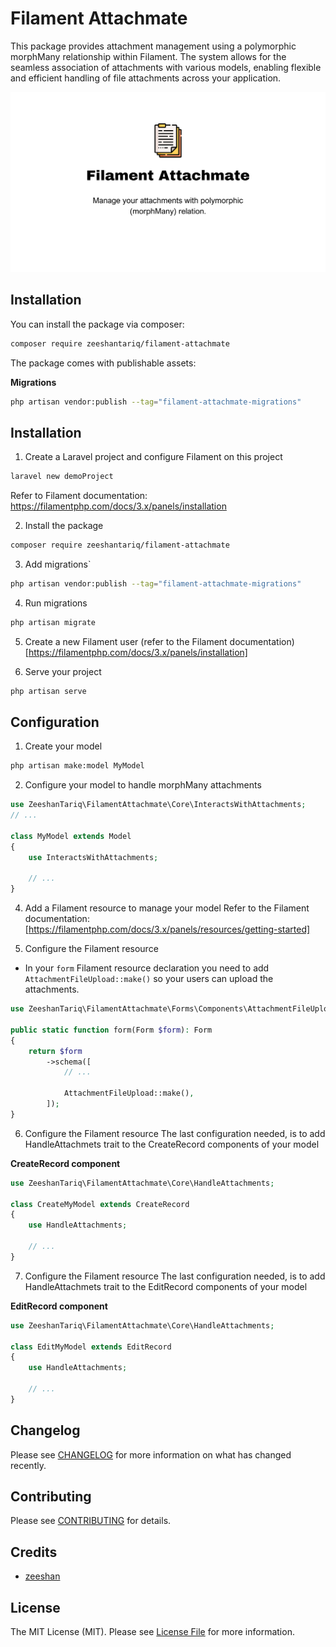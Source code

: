 # Filament Attachmate

This package provides attachment management using a polymorphic morphMany relationship within Filament. The system allows for the seamless association of attachments with various models, enabling flexible and efficient handling of file attachments across your application.

![Filament Attachmate](https://raw.githubusercontent.com/zeeshantariq08/filament-attachmate/main/filament-attachmate-banner.png)


## Installation

You can install the package via composer:

```bash
composer require zeeshantariq/filament-attachmate
```

The package comes with publishable assets:

**Migrations**
```bash
php artisan vendor:publish --tag="filament-attachmate-migrations"
```
## Installation

1. Create a Laravel project and configure Filament on this project

```bash
laravel new demoProject
```
Refer to Filament documentation: https://filamentphp.com/docs/3.x/panels/installation

2. Install the package
```bash
composer require zeeshantariq/filament-attachmate
```

3. Add migrations`
```bash
php artisan vendor:publish --tag="filament-attachmate-migrations"
```
4. Run migrations
```bash
php artisan migrate
```

5. Create a new Filament user (refer to the Filament documentation)
[https://filamentphp.com/docs/3.x/panels/installation]

6. Serve your project
```bash
php artisan serve
```

## Configuration

1. Create your model
```bash
php artisan make:model MyModel
```

2. Configure your model to handle morphMany attachments
```php
use ZeeshanTariq\FilamentAttachmate\Core\InteractsWithAttachments;
// ...

class MyModel extends Model
{
    use InteractsWithAttachments;
    
    // ...
}
```
4. Add a Filament resource to manage your model
Refer to the Filament documentation: [https://filamentphp.com/docs/3.x/panels/resources/getting-started]

5. Configure the Filament resource
- In your `form` Filament resource declaration you need to add `AttachmentFileUpload::make()` so your users can upload the attachments.

```php
use ZeeshanTariq\FilamentAttachmate\Forms\Components\AttachmentFileUpload;

public static function form(Form $form): Form
{
    return $form
        ->schema([
            // ...

            AttachmentFileUpload::make(),
        ]);
}
```
6. Configure the Filament resource
The last configuration needed, is to add HandleAttachmets trait to the  CreateRecord components of your model

**CreateRecord component**
```php
use ZeeshanTariq\FilamentAttachmate\Core\HandleAttachments;

class CreateMyModel extends CreateRecord
{
    use HandleAttachments;

    // ...
}
```
7. Configure the Filament resource
The last configuration needed, is to add HandleAttachmets trait to the EditRecord  components of your model

**EditRecord component**
```php
use ZeeshanTariq\FilamentAttachmate\Core\HandleAttachments;

class EditMyModel extends EditRecord
{
    use HandleAttachments;

    // ...
}
```

## Changelog

Please see [CHANGELOG](https://github.com/zeeshantariq08/filament-attachmate/blob/main/CHANGELOG.md) for more information on what has changed recently.

## Contributing

Please see [CONTRIBUTING](https://github.com/zeeshantariq08/filament-attachmate/blob/main/CONTRIBUTING.md) for details.

## Credits

- [zeeshan](https://github.com/zeeshantariq08)

## License

The MIT License (MIT). Please see [License File](https://github.com/zeeshantariq08/filament-attachmate/blob/main/LICENSE.md) for more information.
